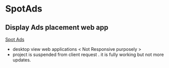   # SpotAds
 ## Display Ads placement web app
 [Spot Ads ](https://www.spotads.live)

* desktop view web applications < Not Responsive purposely >
* project is suspended from client request . it is fully working but not more updates.
